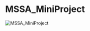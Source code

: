 # MSSA_MiniProject
![MSSA_MiniProject](https://github.com/user-attachments/assets/9661164c-8efc-4314-88ef-ea232064d6fa)
